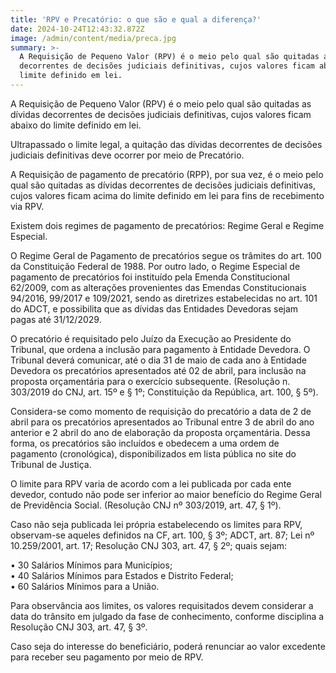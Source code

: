 ```yaml
---
title: 'RPV e Precatório: o que são e qual a diferença?'
date: 2024-10-24T12:43:32.872Z
image: /admin/content/media/preca.jpg
summary: >-
  A Requisição de Pequeno Valor (RPV) é o meio pelo qual são quitadas as dívidas
  decorrentes de decisões judiciais definitivas, cujos valores ficam abaixo do
  limite definido em lei.
---
```

A Requisição de Pequeno Valor (RPV) é o meio pelo qual são quitadas as dívidas decorrentes de decisões judiciais definitivas, cujos valores ficam abaixo do limite definido em lei.

Ultrapassado o limite legal, a quitação das dívidas decorrentes de decisões judiciais definitivas deve ocorrer por meio de Precatório.

A Requisição de pagamento de precatório (RPP), por sua vez, é o meio pelo qual são quitadas as dívidas decorrentes de decisões judiciais definitivas, cujos valores ficam acima do limite definido em lei para fins de recebimento via RPV.

Existem dois regimes de pagamento de precatórios: Regime Geral e Regime Especial.

O Regime Geral de Pagamento de precatórios segue os trâmites do art. 100 da Constituição Federal de 1988. Por outro lado, o Regime Especial de pagamento de precatórios foi instituído pela Emenda Constitucional 62/2009, com as alterações provenientes das Emendas Constitucionais 94/2016, 99/2017 e 109/2021, sendo as diretrizes estabelecidas no art. 101 do ADCT, e possibilita que as dívidas das Entidades Devedoras sejam pagas até 31/12/2029.

O precatório é requisitado pelo Juízo da Execução ao Presidente do Tribunal, que ordena a inclusão para pagamento à Entidade Devedora. O Tribunal deverá comunicar, até o dia 31 de maio de cada ano à Entidade Devedora os precatórios apresentados até 02 de abril, para inclusão na proposta orçamentária para o exercício subsequente. (Resolução n. 303/2019 do CNJ, art. 15º e § 1º; Constituição da República, art. 100, § 5º).

Considera-se como momento de requisição do precatório a data de 2 de abril para os precatórios apresentados ao Tribunal entre 3 de abril do ano anterior e 2 abril do ano de elaboração da proposta orçamentária. Dessa forma, os precatórios são incluídos e obedecem a uma ordem de pagamento (cronológica), disponibilizados em lista pública no site do Tribunal de Justiça.

O limite para RPV varia de acordo com a lei publicada por cada ente devedor, contudo não pode ser inferior ao maior benefício do Regime Geral de Previdência Social. (Resolução CNJ nº 303/2019, art. 47, § 1º).

Caso não seja publicada lei própria estabelecendo os limites para RPV, observam-se aqueles definidos na CF, art. 100, § 3º; ADCT, art. 87; Lei nº 10.259/2001, art. 17; Resolução CNJ 303, art. 47, § 2º; quais sejam:

• 30 Salários Mínimos para Municípios;\
• 40 Salários Mínimos para Estados e Distrito Federal;\
• 60 Salários Mínimos para a União.

Para observância aos limites, os valores requisitados devem considerar a data do trânsito em julgado da fase de conhecimento, conforme disciplina a Resolução CNJ 303, art. 47, § 3º.

Caso seja do interesse do beneficiário, poderá renunciar ao valor excedente para receber seu pagamento por meio de RPV.
